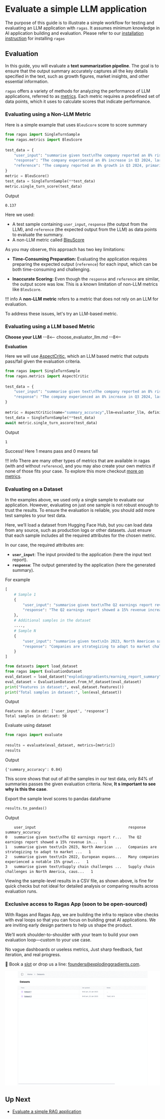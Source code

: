 # Evaluate a simple LLM application

The purpose of this guide is to illustrate a simple workflow for testing and evaluating an LLM application with `ragas`. It assumes minimum knowledge in AI application building and evaluation. Please refer to our [installation instruction](./install.md) for installing `ragas`


## Evaluation

In this guide, you will evaluate a **text summarization pipeline**. The goal is to ensure that the output summary accurately captures all the key details specified in the text, such as growth figures, market insights, and other essential information.

`ragas` offers a variety of methods for analyzing the performance of LLM applications, referred to as [metrics](../concepts/metrics/available_metrics/index.md). Each metric requires a predefined set of data points, which it uses to calculate scores that indicate performance.

### Evaluating using a Non-LLM Metric

Here is a simple example that uses `BleuScore` score to score summary

```python
from ragas import SingleTurnSample
from ragas.metrics import BleuScore

test_data = {
    "user_input": "summarise given text\nThe company reported an 8% rise in Q3 2024, driven by strong performance in the Asian market. Sales in this region have significantly contributed to the overall growth. Analysts attribute this success to strategic marketing and product localization. The positive trend in the Asian market is expected to continue into the next quarter.",
    "response": "The company experienced an 8% increase in Q3 2024, largely due to effective marketing strategies and product adaptation, with expectations of continued growth in the coming quarter.",
    "reference": "The company reported an 8% growth in Q3 2024, primarily driven by strong sales in the Asian market, attributed to strategic marketing and localized products, with continued growth anticipated in the next quarter."
}
metric = BleuScore()
test_data = SingleTurnSample(**test_data)
metric.single_turn_score(test_data)
```

Output
```
0.137
```

Here we used:

- A test sample containing `user_input`, `response` (the output from the LLM), and `reference` (the expected output from the LLM) as data points to evaluate the summary.
- A non-LLM metric called [BleuScore](../concepts/metrics/available_metrics/traditional.md#bleu-score)


As you may observe, this approach has two key limitations:

- **Time-Consuming Preparation:** Evaluating the application requires preparing the expected output (`reference`) for each input, which can be both time-consuming and challenging.

- **Inaccurate Scoring:** Even though the `response` and `reference` are similar, the output score was low. This is a known limitation of non-LLM metrics like `BleuScore`. 


!!! info
    A **non-LLM metric** refers to a metric that does not rely on an LLM for evaluation.

To address these issues, let's try an LLM-based metric.


### Evaluating using a LLM based Metric


**Choose your LLM**
--8<--
choose_evaluator_llm.md
--8<--

**Evaluation**


Here we will use [AspectCritic](../concepts/metrics/available_metrics/aspect_critic.md), which an LLM based metric that outputs pass/fail given the evaluation criteria.


```python
from ragas import SingleTurnSample
from ragas.metrics import AspectCritic

test_data = {
    "user_input": "summarise given text\nThe company reported an 8% rise in Q3 2024, driven by strong performance in the Asian market. Sales in this region have significantly contributed to the overall growth. Analysts attribute this success to strategic marketing and product localization. The positive trend in the Asian market is expected to continue into the next quarter.",
    "response": "The company experienced an 8% increase in Q3 2024, largely due to effective marketing strategies and product adaptation, with expectations of continued growth in the coming quarter.",
}

metric = AspectCritic(name="summary_accuracy",llm=evaluator_llm, definition="Verify if the summary is accurate.")
test_data = SingleTurnSample(**test_data)
await metric.single_turn_ascore(test_data)

```

Output
```
1
```

Success! Here 1 means pass and 0 means fail

!!! info
    There are many other types of metrics that are available in ragas (with and without `reference`), and you may also create your own metrics if none of those fits your case. To explore this more checkout [more on metrics](../concepts/metrics/index.md). 

### Evaluating on a Dataset

In the examples above, we used only a single sample to evaluate our application. However, evaluating on just one sample is not robust enough to trust the results. To ensure the evaluation is reliable, you should add more test samples to your test data.

Here, we’ll load a dataset from Hugging Face Hub, but you can load data from any source, such as production logs or other datasets. Just ensure that each sample includes all the required attributes for the chosen metric.

In our case, the required attributes are:  
- **`user_input`**: The input provided to the application (here the input text report).  
- **`response`**: The output generated by the application (here the generated summary).

For example

```python
[
    # Sample 1
    {
        "user_input": "summarise given text\nThe Q2 earnings report revealed a significant 15% increase in revenue, ...",
        "response": "The Q2 earnings report showed a 15% revenue increase, ...",
    },
    # Additional samples in the dataset
    ....,
    # Sample N
    {
        "user_input": "summarise given text\nIn 2023, North American sales experienced a 5% decline, ...",
        "response": "Companies are strategizing to adapt to market challenges and ...",
    }
]
```

```python
from datasets import load_dataset
from ragas import EvaluationDataset
eval_dataset = load_dataset("explodinggradients/earning_report_summary",split="train")
eval_dataset = EvaluationDataset.from_hf_dataset(eval_dataset)
print("Features in dataset:", eval_dataset.features())
print("Total samples in dataset:", len(eval_dataset))
```

Output
```
Features in dataset: ['user_input', 'response']
Total samples in dataset: 50
```

Evaluate using dataset

```python
from ragas import evaluate

results = evaluate(eval_dataset, metrics=[metric])
results
```

Output
```
{'summary_accuracy': 0.84}
```

This score shows that out of all the samples in our test data, only 84% of summaries passes the given evaluation criteria. Now, **It
s important to see why is this the case**.

Export the sample level scores to pandas dataframe

```python
results.to_pandas()
```

Output
```
	user_input	                                        response	                                        summary_accuracy
0	summarise given text\nThe Q2 earnings report r...	The Q2 earnings report showed a 15% revenue in...	1
1	summarise given text\nIn 2023, North American ...	Companies are strategizing to adapt to market ...	1
2	summarise given text\nIn 2022, European expans...	Many companies experienced a notable 15% growt...	1
3	summarise given text\nSupply chain challenges ...	Supply chain challenges in North America, caus...	1
```

Viewing the sample-level results in a CSV file, as shown above, is fine for quick checks but not ideal for detailed analysis or comparing results across evaluation runs. 

### Exclusive access to Ragas App (soon to be open-sourced)

With Ragas and Ragas App, we are building the infra to replace vibe checks with eval loops so that you can focus on building great AI applications.
We are inviting early design partners to help us shape the product. 

We’ll work shoulder-to-shoulder with your team to build your own evaluation loop—custom to your use case.

No vague dashboards or useless metrics, Just sharp feedback, fast iteration, and real progress.

🔗 Book a [slot](https://bit.ly/3EBYq4J) or drop us a line: [founders@explodinggradients.com](mailto:founders@explodinggradients.com).

![](/docs/_static/ragas_app.gif)




## Up Next

- [Evaluate a simple RAG application](rag_eval.md)